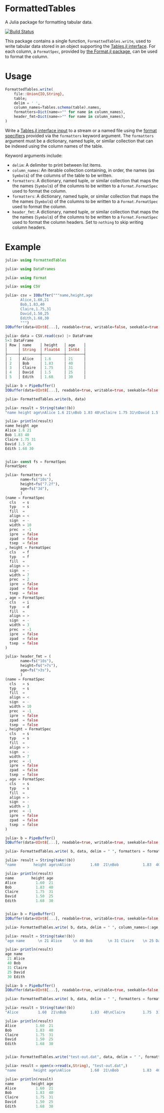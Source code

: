 # FormattedTables

A Julia package for formatting tabular data.

[![Build Status](https://travis-ci.org/tom--lee/FormattedTables.jl.svg?branch=master)](https://travis-ci.org/tom--lee/FormattedTables.jl)

This package contains a single function, `FormattedTables.write`, used to write 
tabular data stored in an object supporting the [Tables.jl 
interface](https://github.com/JuliaData/Tables.jl). For each column, a 
`FormatSpec`, provided by [the Format.jl 
package](https://github.com/JuliaString/Format.jl), can be used to format the 
column.


# Usage
```julia
FormattedTables.write(
    file::Union{IO,String},
    table;
    delim = ' ',
    column_names=Tables.schema(table).names,
    formatters=Dict(name=>"" for name in column_names),
    header_fmt=Dict(name=>"" for name in column_names),
)
```
Write a [Tables.jl interface input](https://github.com/JuliaData/Tables.jl)
to a stream or a named file using the [format specifiers](https://github.com/JuliaString/Format.jl)
provided via the `formatters` keyword argument. The `formatters` argument must
be a dictionary, named tuple, or similar collection that can be indexed using
the column names of the table.

Keyword arguments include:
* `delim`: A delimiter to print between list items.
* `column_names`: An iterable collection containing, in order, the names (as
  `Symbol`s) of the columns of the table to be written.
* `formatters`: A dictionary, named tuple, or similar collection that maps 
  the the names (`Symbol`s) of the columns to be written to a `Format.FormatSpec`
  used to format the column.
* `formatters`: A dictionary, named tuple, or similar collection that maps 
  the the names (`Symbol`s) of the columns to be written to a `Format.FormatSpec`
  used to format the column.
* `header_fmt`: A dictionary, named tuple, or similar collection that maps 
  the the names (`Symbol`s) of the columns to be written to a `Format.FormatSpec`
  used to format the column headers. Set to `nothing` to skip writing column
  headers.

# Example

```julia
julia> using FormattedTables

julia> using DataFrames

julia> using Format

julia> using CSV

julia> csv = IOBuffer("""name,height,age
       Alice,1.60,21
       Bob,1.83,40
       Claire,1.75,31
       David,1.50,25
       Edith,1.68,30
       """)
IOBuffer(data=UInt8[...], readable=true, writable=false, seekable=true, append=false, size=85, maxsize=Inf, ptr=1, mark=-1)

julia> data = CSV.read(csv) |> DataFrame
5×3 DataFrame
│ Row │ name    │ height   │ age    │
│     │ String  │ Float64  │ Int64  │
├─────┼─────────┼──────────┼────────┤
│ 1   │ Alice   │ 1.6      │ 21     │
│ 2   │ Bob     │ 1.83     │ 40     │
│ 3   │ Claire  │ 1.75     │ 31     │
│ 4   │ David   │ 1.5      │ 25     │
│ 5   │ Edith   │ 1.68     │ 30     │

julia> b = PipeBuffer()
IOBuffer(data=UInt8[...], readable=true, writable=true, seekable=false, append=true, size=0, maxsize=Inf, ptr=1, mark=-1)

julia> FormattedTables.write(b, data)

julia> result = String(take!(b))
"name height age\nAlice 1.6 21\nBob 1.83 40\nClaire 1.75 31\nDavid 1.5 25\nEdith 1.68 30\n"

julia> println(result)
name height age
Alice 1.6 21
Bob 1.83 40
Claire 1.75 31
David 1.5 25
Edith 1.68 30


julia> const fs = FormatSpec
FormatSpec

julia> formatters = (
       name=fs("10s"),
       height=fs("7.2f"),
       age=fs("3d"),
       )
(name = FormatSpec
  cls   = s
  typ   = s
  fill  =
  align = <
  sign  = -
  width = 10
  prec  = -1
  ipre  = false
  zpad  = false
  tsep  = false
, height = FormatSpec
  cls   = f
  typ   = f
  fill  =
  align = >
  sign  = -
  width = 7
  prec  = 2
  ipre  = false
  zpad  = false
  tsep  = false
, age = FormatSpec
  cls   = i
  typ   = d
  fill  =
  align = >
  sign  = -
  width = 3
  prec  = -1
  ipre  = false
  zpad  = false
  tsep  = false
)

julia> header_fmt = (
       name=fs("10s"),
       height=fs(">7s"),
       age=fs(">3s"),
       )
(name = FormatSpec
  cls   = s
  typ   = s
  fill  =
  align = <
  sign  = -
  width = 10
  prec  = -1
  ipre  = false
  zpad  = false
  tsep  = false
, height = FormatSpec
  cls   = s
  typ   = s
  fill  =
  align = >
  sign  = -
  width = 7
  prec  = -1
  ipre  = false
  zpad  = false
  tsep  = false
, age = FormatSpec
  cls   = s
  typ   = s
  fill  =
  align = >
  sign  = -
  width = 3
  prec  = -1
  ipre  = false
  zpad  = false
  tsep  = false
)

julia> b = PipeBuffer()
IOBuffer(data=UInt8[...], readable=true, writable=true, seekable=false, append=true, size=0, maxsize=Inf, ptr=1, mark=-1)

julia> FormattedTables.write( b, data, delim = " ", formatters = formatters, header_fmt = header_fmt)

julia> result = String(take!(b))
"name        height age\nAlice         1.60  21\nBob           1.83  40\nClaire        1.75  31\nDavid         1.50  25\nEdith         1.68  30\n"

julia> println(result)
name        height age
Alice         1.60  21
Bob           1.83  40
Claire        1.75  31
David         1.50  25
Edith         1.68  30


julia> b = PipeBuffer()
IOBuffer(data=UInt8[...], readable=true, writable=true, seekable=false, append=true, size=0, maxsize=Inf, ptr=1, mark=-1)

julia> FormattedTables.write( b, data, delim = " ", column_names=(:age, :name), formatters = formatters, header_fmt = header_fmt)

julia> result = String(take!(b))
"age name      \n 21 Alice     \n 40 Bob       \n 31 Claire    \n 25 David     \n 30 Edith     \n"

julia> println(result)
age name
 21 Alice
 40 Bob
 31 Claire
 25 David
 30 Edith

julia> b = PipeBuffer()
IOBuffer(data=UInt8[...], readable=true, writable=true, seekable=false, append=true, size=0, maxsize=Inf, ptr=1, mark=-1)

julia> FormattedTables.write( b, data, delim = " ", formatters = formatters, header_fmt = nothing)

julia> result = String(take!(b))
"Alice         1.60  21\nBob           1.83  40\nClaire        1.75  31\nDavid         1.50  25\nEdith         1.68  30\n"

julia> println(result)
Alice         1.60  21
Bob           1.83  40
Claire        1.75  31
David         1.50  25
Edith         1.68  30


julia> FormattedTables.write("test-out.dat", data, delim = " ", formatters = formatters, header_fmt = header_fmt)

julia> result = open(x->read(x,String), "test-out.dat",)
"name        height age\nAlice         1.60  21\nBob           1.83  40\nClaire        1.75  31\nDavid         1.50  25\nEdith         1.68  30\n"

julia> println(result)
name        height age
Alice         1.60  21
Bob           1.83  40
Claire        1.75  31
David         1.50  25
Edith         1.68  30
